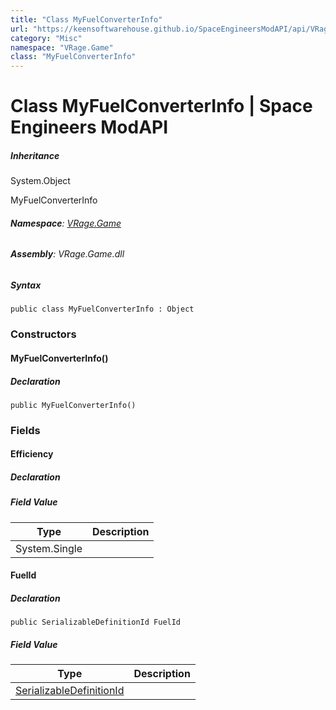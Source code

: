 ```yaml
---
title: "Class MyFuelConverterInfo"
url: "https://keensoftwarehouse.github.io/SpaceEngineersModAPI/api/VRage.Game.MyFuelConverterInfo.html"
category: "Misc"
namespace: "VRage.Game"
class: "MyFuelConverterInfo"
---
```


# Class MyFuelConverterInfo | Space Engineers ModAPI

##### Inheritance

System.Object

MyFuelConverterInfo

###### **Namespace**: [VRage.Game](https://keensoftwarehouse.github.io/SpaceEngineersModAPI/api/VRage.Game.html)

###### **Assembly**: VRage.Game.dll

##### Syntax

```
public class MyFuelConverterInfo : Object
```

### Constructors

#### MyFuelConverterInfo()

##### Declaration

```
public MyFuelConverterInfo()
```

### Fields

#### Efficiency

##### Declaration

##### Field Value

| Type | Description |
| --- | --- |
| System.Single |     |

#### FuelId

##### Declaration

```
public SerializableDefinitionId FuelId
```

##### Field Value

| Type | Description |
| --- | --- |
| [SerializableDefinitionId](https://keensoftwarehouse.github.io/SpaceEngineersModAPI/api/VRage.ObjectBuilders.SerializableDefinitionId.html) |     |